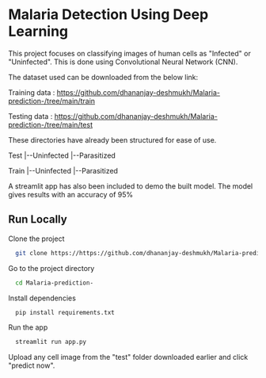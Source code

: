 
# Malaria Detection Using Deep Learning

This project focuses on classifying images of human cells as "Infected" or "Uninfected". This is done using Convolutional Neural Network (CNN).

The dataset used can be downloaded from the below link:

Training data : https://github.com/dhananjay-deshmukh/Malaria-prediction-/tree/main/train

Testing data : https://github.com/dhananjay-deshmukh/Malaria-prediction-/tree/main/test

These directories have already been structured for ease of use. 

Test
|--Uninfected
|--Parasitized

Train
|--Uninfected
|--Parasitized

A streamlit app has also been included to demo the built model. 
The model gives results with an accuracy of 95%
## Run Locally

Clone the project

```bash
  git clone https://https://github.com/dhananjay-deshmukh/Malaria-prediction-.git
```

Go to the project directory

```bash
  cd Malaria-prediction-
```

Install dependencies

```bash
  pip install requirements.txt
```

Run the app

```bash
  streamlit run app.py
```

Upload any cell image from the "test" folder downloaded earlier and click "predict now".